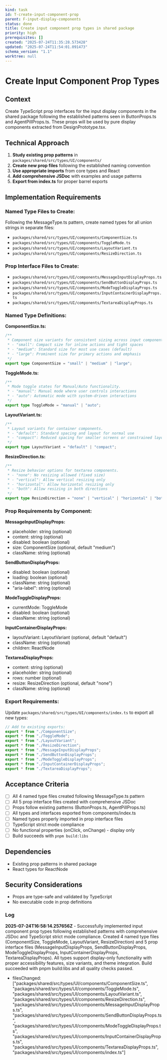 ```yaml
---
kind: task
id: T-create-input-component-prop
parent: F-input-display-components
status: done
title: Create input component prop types in shared package
priority: high
prerequisites: []
created: "2025-07-24T11:35:28.573428"
updated: "2025-07-24T11:54:01.091473"
schema_version: "1.1"
worktree: null
---
```


# Create Input Component Prop Types

## Context

Create TypeScript prop interfaces for the input display components in the shared package following the established patterns seen in ButtonProps.ts and AgentPillProps.ts. These props will be used by pure display components extracted from DesignPrototype.tsx.

## Technical Approach

1. **Study existing prop patterns** in `packages/shared/src/types/UI/components/`
2. **Create new prop files** following the established naming convention
3. **Use appropriate imports** from core types and React
4. **Add comprehensive JSDoc** with examples and usage patterns
5. **Export from index.ts** for proper barrel exports

## Implementation Requirements

### Named Type Files to Create:

Following the MessageType.ts pattern, create named types for all union strings in separate files:

- `packages/shared/src/types/UI/components/ComponentSize.ts`
- `packages/shared/src/types/UI/components/ToggleMode.ts`
- `packages/shared/src/types/UI/components/LayoutVariant.ts`
- `packages/shared/src/types/UI/components/ResizeDirection.ts`

### Prop Interface Files to Create:

- `packages/shared/src/types/UI/components/MessageInputDisplayProps.ts`
- `packages/shared/src/types/UI/components/SendButtonDisplayProps.ts`
- `packages/shared/src/types/UI/components/ModeToggleDisplayProps.ts`
- `packages/shared/src/types/UI/components/InputContainerDisplayProps.ts`
- `packages/shared/src/types/UI/components/TextareaDisplayProps.ts`

### Named Type Definitions:

**ComponentSize.ts:**

```typescript
/**
 * Component size variants for consistent sizing across input components.
 * - "small": Compact size for inline actions and tight spaces
 * - "medium": Standard size for most use cases (default)
 * - "large": Prominent size for primary actions and emphasis
 */
export type ComponentSize = "small" | "medium" | "large";
```

**ToggleMode.ts:**

```typescript
/**
 * Mode toggle states for Manual/Auto functionality.
 * - "manual": Manual mode where user controls interactions
 * - "auto": Automatic mode with system-driven interactions
 */
export type ToggleMode = "manual" | "auto";
```

**LayoutVariant.ts:**

```typescript
/**
 * Layout variants for container components.
 * - "default": Standard spacing and layout for normal use
 * - "compact": Reduced spacing for smaller screens or constrained layouts
 */
export type LayoutVariant = "default" | "compact";
```

**ResizeDirection.ts:**

```typescript
/**
 * Resize behavior options for textarea components.
 * - "none": No resizing allowed (fixed size)
 * - "vertical": Allow vertical resizing only
 * - "horizontal": Allow horizontal resizing only
 * - "both": Allow resizing in both directions
 */
export type ResizeDirection = "none" | "vertical" | "horizontal" | "both";
```

### Prop Requirements by Component:

**MessageInputDisplayProps:**

- placeholder: string (optional)
- content: string (optional)
- disabled: boolean (optional)
- size: ComponentSize (optional, default "medium")
- className: string (optional)

**SendButtonDisplayProps:**

- disabled: boolean (optional)
- loading: boolean (optional)
- className: string (optional)
- "aria-label": string (optional)

**ModeToggleDisplayProps:**

- currentMode: ToggleMode
- disabled: boolean (optional)
- className: string (optional)

**InputContainerDisplayProps:**

- layoutVariant: LayoutVariant (optional, default "default")
- className: string (optional)
- children: ReactNode

**TextareaDisplayProps:**

- content: string (optional)
- placeholder: string (optional)
- rows: number (optional)
- resize: ResizeDirection (optional, default "none")
- className: string (optional)

### Export Requirements:

Update `packages/shared/src/types/UI/components/index.ts` to export all new types:

```typescript
// Add to existing exports:
export * from "./ComponentSize";
export * from "./ToggleMode";
export * from "./LayoutVariant";
export * from "./ResizeDirection";
export * from "./MessageInputDisplayProps";
export * from "./SendButtonDisplayProps";
export * from "./ModeToggleDisplayProps";
export * from "./InputContainerDisplayProps";
export * from "./TextareaDisplayProps";
```

## Acceptance Criteria

- [ ] All 4 named type files created following MessageType.ts pattern
- [ ] All 5 prop interface files created with comprehensive JSDoc
- [ ] Props follow existing patterns (ButtonProps.ts, AgentPillProps.ts)
- [ ] All types and interfaces exported from components/index.ts
- [ ] Named types properly imported in prop interface files
- [ ] TypeScript strict mode compliance
- [ ] No functional properties (onClick, onChange) - display only
- [ ] Build succeeds with `pnpm build:libs`

## Dependencies

- Existing prop patterns in shared package
- React types for ReactNode

## Security Considerations

- Props are type-safe and validated by TypeScript
- No executable code in prop definitions

### Log

**2025-07-24T16:58:14.257656Z** - Successfully implemented input component prop types following established patterns with comprehensive JSDoc and TypeScript strict mode compliance. Created 4 named type files (ComponentSize, ToggleMode, LayoutVariant, ResizeDirection) and 5 prop interface files (MessageInputDisplayProps, SendButtonDisplayProps, ModeToggleDisplayProps, InputContainerDisplayProps, TextareaDisplayProps). All types support display-only functionality with proper accessibility features, size variants, and theme integration. Build succeeded with pnpm build:libs and all quality checks passed.

- filesChanged: ["packages/shared/src/types/UI/components/ComponentSize.ts", "packages/shared/src/types/UI/components/ToggleMode.ts", "packages/shared/src/types/UI/components/LayoutVariant.ts", "packages/shared/src/types/UI/components/ResizeDirection.ts", "packages/shared/src/types/UI/components/MessageInputDisplayProps.ts", "packages/shared/src/types/UI/components/SendButtonDisplayProps.ts", "packages/shared/src/types/UI/components/ModeToggleDisplayProps.ts", "packages/shared/src/types/UI/components/InputContainerDisplayProps.ts", "packages/shared/src/types/UI/components/TextareaDisplayProps.ts", "packages/shared/src/types/UI/components/index.ts"]
